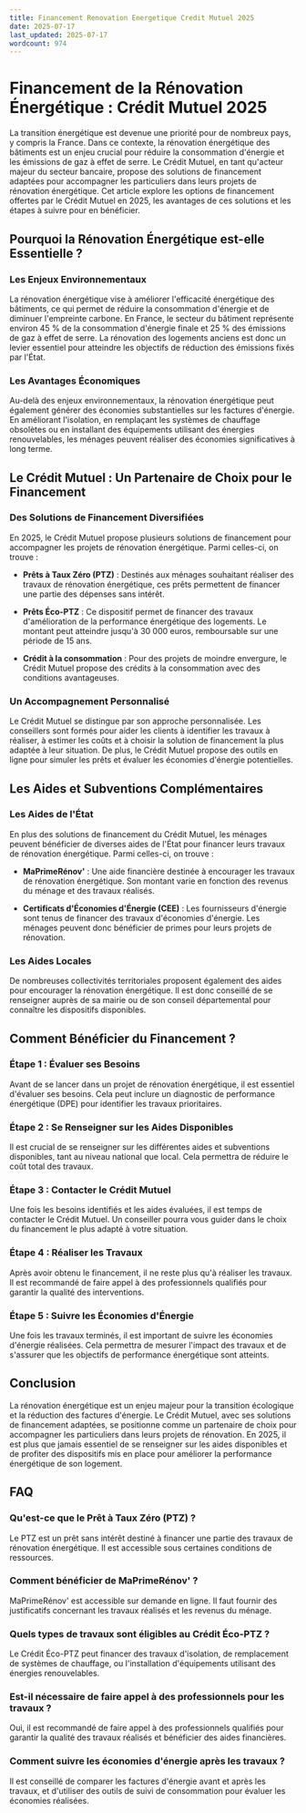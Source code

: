```yaml
---
title: Financement Renovation Energetique Credit Mutuel 2025
date: 2025-07-17
last_updated: 2025-07-17
wordcount: 974
---
```


# Financement de la Rénovation Énergétique : Crédit Mutuel 2025

La transition énergétique est devenue une priorité pour de nombreux pays, y compris la France. Dans ce contexte, la rénovation énergétique des bâtiments est un enjeu crucial pour réduire la consommation d'énergie et les émissions de gaz à effet de serre. Le Crédit Mutuel, en tant qu'acteur majeur du secteur bancaire, propose des solutions de financement adaptées pour accompagner les particuliers dans leurs projets de rénovation énergétique. Cet article explore les options de financement offertes par le Crédit Mutuel en 2025, les avantages de ces solutions et les étapes à suivre pour en bénéficier.

## Pourquoi la Rénovation Énergétique est-elle Essentielle ?

### Les Enjeux Environnementaux

La rénovation énergétique vise à améliorer l'efficacité énergétique des bâtiments, ce qui permet de réduire la consommation d'énergie et de diminuer l'empreinte carbone. En France, le secteur du bâtiment représente environ 45 % de la consommation d'énergie finale et 25 % des émissions de gaz à effet de serre. La rénovation des logements anciens est donc un levier essentiel pour atteindre les objectifs de réduction des émissions fixés par l'État.

### Les Avantages Économiques

Au-delà des enjeux environnementaux, la rénovation énergétique peut également générer des économies substantielles sur les factures d'énergie. En améliorant l'isolation, en remplaçant les systèmes de chauffage obsolètes ou en installant des équipements utilisant des énergies renouvelables, les ménages peuvent réaliser des économies significatives à long terme.

## Le Crédit Mutuel : Un Partenaire de Choix pour le Financement

### Des Solutions de Financement Diversifiées

En 2025, le Crédit Mutuel propose plusieurs solutions de financement pour accompagner les projets de rénovation énergétique. Parmi celles-ci, on trouve :

- **Prêts à Taux Zéro (PTZ)** : Destinés aux ménages souhaitant réaliser des travaux de rénovation énergétique, ces prêts permettent de financer une partie des dépenses sans intérêt.
  
- **Prêts Éco-PTZ** : Ce dispositif permet de financer des travaux d'amélioration de la performance énergétique des logements. Le montant peut atteindre jusqu'à 30 000 euros, remboursable sur une période de 15 ans.

- **Crédit à la consommation** : Pour des projets de moindre envergure, le Crédit Mutuel propose des crédits à la consommation avec des conditions avantageuses.

### Un Accompagnement Personnalisé

Le Crédit Mutuel se distingue par son approche personnalisée. Les conseillers sont formés pour aider les clients à identifier les travaux à réaliser, à estimer les coûts et à choisir la solution de financement la plus adaptée à leur situation. De plus, le Crédit Mutuel propose des outils en ligne pour simuler les prêts et évaluer les économies d'énergie potentielles.

## Les Aides et Subventions Complémentaires

### Les Aides de l'État

En plus des solutions de financement du Crédit Mutuel, les ménages peuvent bénéficier de diverses aides de l'État pour financer leurs travaux de rénovation énergétique. Parmi celles-ci, on trouve :

- **MaPrimeRénov'** : Une aide financière destinée à encourager les travaux de rénovation énergétique. Son montant varie en fonction des revenus du ménage et des travaux réalisés.

- **Certificats d'Économies d'Énergie (CEE)** : Les fournisseurs d'énergie sont tenus de financer des travaux d'économies d'énergie. Les ménages peuvent donc bénéficier de primes pour leurs projets de rénovation.

### Les Aides Locales

De nombreuses collectivités territoriales proposent également des aides pour encourager la rénovation énergétique. Il est donc conseillé de se renseigner auprès de sa mairie ou de son conseil départemental pour connaître les dispositifs disponibles.

## Comment Bénéficier du Financement ?

### Étape 1 : Évaluer ses Besoins

Avant de se lancer dans un projet de rénovation énergétique, il est essentiel d'évaluer ses besoins. Cela peut inclure un diagnostic de performance énergétique (DPE) pour identifier les travaux prioritaires.

### Étape 2 : Se Renseigner sur les Aides Disponibles

Il est crucial de se renseigner sur les différentes aides et subventions disponibles, tant au niveau national que local. Cela permettra de réduire le coût total des travaux.

### Étape 3 : Contacter le Crédit Mutuel

Une fois les besoins identifiés et les aides évaluées, il est temps de contacter le Crédit Mutuel. Un conseiller pourra vous guider dans le choix du financement le plus adapté à votre situation.

### Étape 4 : Réaliser les Travaux

Après avoir obtenu le financement, il ne reste plus qu'à réaliser les travaux. Il est recommandé de faire appel à des professionnels qualifiés pour garantir la qualité des interventions.

### Étape 5 : Suivre les Économies d'Énergie

Une fois les travaux terminés, il est important de suivre les économies d'énergie réalisées. Cela permettra de mesurer l'impact des travaux et de s'assurer que les objectifs de performance énergétique sont atteints.

## Conclusion

La rénovation énergétique est un enjeu majeur pour la transition écologique et la réduction des factures d'énergie. Le Crédit Mutuel, avec ses solutions de financement adaptées, se positionne comme un partenaire de choix pour accompagner les particuliers dans leurs projets de rénovation. En 2025, il est plus que jamais essentiel de se renseigner sur les aides disponibles et de profiter des dispositifs mis en place pour améliorer la performance énergétique de son logement.

## FAQ

### Qu'est-ce que le Prêt à Taux Zéro (PTZ) ?

Le PTZ est un prêt sans intérêt destiné à financer une partie des travaux de rénovation énergétique. Il est accessible sous certaines conditions de ressources.

### Comment bénéficier de MaPrimeRénov' ?

MaPrimeRénov' est accessible sur demande en ligne. Il faut fournir des justificatifs concernant les travaux réalisés et les revenus du ménage.

### Quels types de travaux sont éligibles au Crédit Éco-PTZ ?

Le Crédit Éco-PTZ peut financer des travaux d'isolation, de remplacement de systèmes de chauffage, ou l'installation d'équipements utilisant des énergies renouvelables.

### Est-il nécessaire de faire appel à des professionnels pour les travaux ?

Oui, il est recommandé de faire appel à des professionnels qualifiés pour garantir la qualité des travaux réalisés et bénéficier des aides financières.

### Comment suivre les économies d'énergie après les travaux ?

Il est conseillé de comparer les factures d'énergie avant et après les travaux, et d'utiliser des outils de suivi de consommation pour évaluer les économies réalisées.